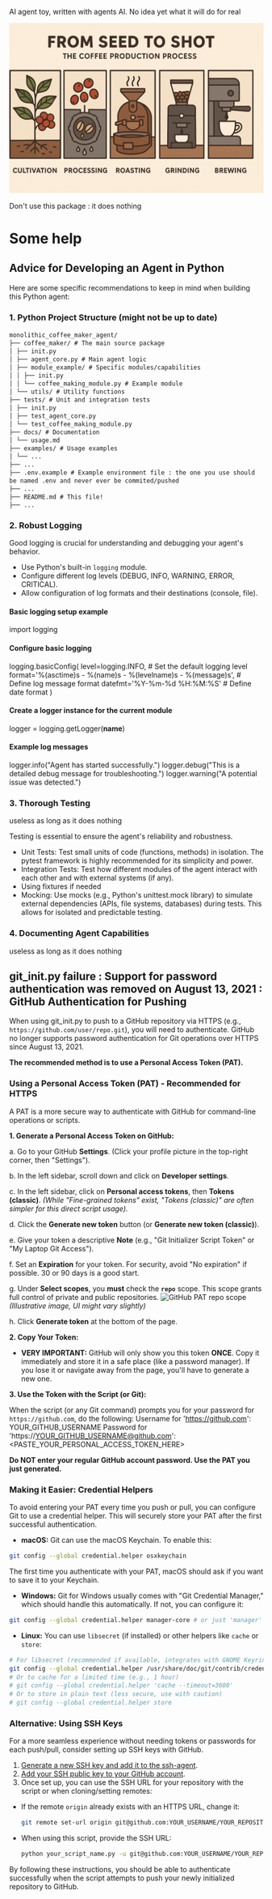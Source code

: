 AI agent toy, written with agents AI.
No idea yet what it will do for real

![Boondoggle](ressources/README/coffee_maker.png)

<!-- co-author : Gemini 2.5 Pro Preview -->

Don't use this package : it does nothing

# Some help

## Advice for Developing an Agent in Python

Here are some specific recommendations to keep in mind when building this Python agent:

### 1. Python Project Structure (might not be up to date)

```text
monolithic_coffee_maker_agent/
├── coffee_maker/ # The main source package
│ ├── init.py
│ ├── agent_core.py # Main agent logic
│ ├── module_example/ # Specific modules/capabilities
│ │ ├── init.py
│ │ └── coffee_making_module.py # Example module
│ └── utils/ # Utility functions
├── tests/ # Unit and integration tests
│ ├── init.py
│ ├── test_agent_core.py
│ └── test_coffee_making_module.py
├── docs/ # Documentation
│ └── usage.md
├── examples/ # Usage examples
│ └── ...
├── ...
├── .env.example # Example environment file : the one you use should be named .env and never ever be commited/pushed
├── ...
├── README.md # This file!
├── ...
```

### 2. Robust Logging

Good logging is crucial for understanding and debugging your agent's behavior.

*   Use Python's built-in `logging` module.
*   Configure different log levels (DEBUG, INFO, WARNING, ERROR, CRITICAL).
*   Allow configuration of log formats and their destinations (console, file).

#### Basic logging setup example
import logging

#### Configure basic logging
logging.basicConfig(
    level=logging.INFO, # Set the default logging level
    format='%(asctime)s - %(name)s - %(levelname)s - %(message)s', # Define log message format
    datefmt='%Y-%m-%d %H:%M:%S' # Define date format
)

#### Create a logger instance for the current module
logger = logging.getLogger(__name__)

#### Example log messages
logger.info("Agent has started successfully.")
logger.debug("This is a detailed debug message for troubleshooting.")
logger.warning("A potential issue was detected.")

### 3. Thorough Testing

useless as long as it does nothing

Testing is essential to ensure the agent's reliability and robustness.
*   Unit Tests: Test small units of code (functions, methods) in isolation. The pytest framework is highly recommended for its simplicity and power.
*   Integration Tests: Test how different modules of the agent interact with each other and with external systems (if any).
*   Using fixtures if needed
*   Mocking: Use mocks (e.g., Python's unittest.mock library) to simulate external dependencies (APIs, file systems, databases) during tests. This allows for isolated and predictable testing.

### 4. Documenting Agent Capabilities

useless as long as it does nothing



## git_init.py failure : Support for password authentication was removed on August 13, 2021 : GitHub Authentication for Pushing

When using git_init.py to push to a GitHub repository via HTTPS (e.g., `https://github.com/user/repo.git`), you will need to authenticate. GitHub no longer supports password authentication for Git operations over HTTPS since August 13, 2021.

**The recommended method is to use a Personal Access Token (PAT).**

### Using a Personal Access Token (PAT) - Recommended for HTTPS

A PAT is a more secure way to authenticate with GitHub for command-line operations or scripts.

**1. Generate a Personal Access Token on GitHub:**

   a. Go to your GitHub **Settings**. (Click your profile picture in the top-right corner, then "Settings").

   b. In the left sidebar, scroll down and click on **Developer settings**.

   c. In the left sidebar, click on **Personal access tokens**, then **Tokens (classic)**.
      *(While "Fine-grained tokens" exist, "Tokens (classic)" are often simpler for this direct script usage).*

   d. Click the **Generate new token** button (or **Generate new token (classic)**).

   e. Give your token a descriptive **Note** (e.g., "Git Initializer Script Token" or "My Laptop Git Access").

   f. Set an **Expiration** for your token. For security, avoid "No expiration" if possible. 30 or 90 days is a good start.

   g. Under **Select scopes**, you **must** check the **`repo`** scope. This scope grants full control of private and public repositories.
      ![GitHub PAT repo scope](https://i.stack.imgur.com/9N4yN.png) *(Illustrative image, UI might vary slightly)*

   h. Click **Generate token** at the bottom of the page.

**2. Copy Your Token:**

   *   **VERY IMPORTANT:** GitHub will only show you this token **ONCE**. Copy it immediately and store it in a safe place (like a password manager). If you lose it or navigate away from the page, you'll have to generate a new one.

**3. Use the Token with the Script (or Git):**

   When the script (or any Git command) prompts you for your password for `https://github.com`, do the following:
    Username for 'https://github.com': YOUR_GITHUB_USERNAME
    Password for 'https://YOUR_GITHUB_USERNAME@github.com': <PASTE_YOUR_PERSONAL_ACCESS_TOKEN_HERE>

**Do NOT enter your regular GitHub account password. Use the PAT you just generated.**

### Making it Easier: Credential Helpers

To avoid entering your PAT every time you push or pull, you can configure Git to use a credential helper. This will securely store your PAT after the first successful authentication.

*   **macOS:** Git can use the macOS Keychain. To enable this:
 ```bash
 git config --global credential.helper osxkeychain
 ```
 The first time you authenticate with your PAT, macOS should ask if you want to save it to your Keychain.

*   **Windows:** Git for Windows usually comes with "Git Credential Manager," which should handle this automatically. If not, you can configure it:
 ```bash
 git config --global credential.helper manager-core # or just 'manager' for older versions
 ```

*   **Linux:** You can use `libsecret` (if installed) or other helpers like `cache` or `store`:
 ```bash
 # For libsecret (recommended if available, integrates with GNOME Keyring, KWallet, etc.)
 git config --global credential.helper /usr/share/doc/git/contrib/credential/libsecret/git-credential-libsecret
 # Or to cache for a limited time (e.g., 1 hour)
 # git config --global credential.helper 'cache --timeout=3600'
 # Or to store in plain text (less secure, use with caution)
 # git config --global credential.helper store
 ```

### Alternative: Using SSH Keys

For a more seamless experience without needing tokens or passwords for each push/pull, consider setting up SSH keys with GitHub.

1.  [Generate a new SSH key and add it to the ssh-agent](https://docs.github.com/en/authentication/connecting-to-github-with-ssh/generating-a-new-ssh-key-and-adding-it-to-the-ssh-agent).
2.  [Add your SSH public key to your GitHub account](https://docs.github.com/en/authentication/connecting-to-github-with-ssh/adding-a-new-ssh-key-to-your-github-account).
3.  Once set up, you can use the SSH URL for your repository with the script or when cloning/setting remotes:
 *   If the remote `origin` already exists with an HTTPS URL, change it:
     ```bash
     git remote set-url origin git@github.com:YOUR_USERNAME/YOUR_REPOSITORY.git
     ```
 *   When using this script, provide the SSH URL:
     ```bash
     python your_script_name.py -u git@github.com:YOUR_USERNAME/YOUR_REPOSITORY.git
     ```

By following these instructions, you should be able to authenticate successfully when the script attempts to push your newly initialized repository to GitHub.
